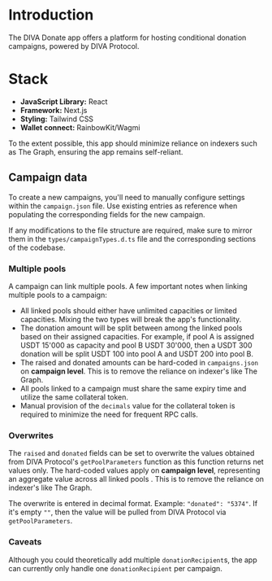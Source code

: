 # Introduction

The DIVA Donate app offers a platform for hosting conditional donation campaigns, powered by DIVA Protocol.

# Stack
* **JavaScript Library:** React
* **Framework:** Next.js
* **Styling:** Tailwind CSS
* **Wallet connect:** RainbowKit/Wagmi

To the extent possible, this app should minimize reliance on indexers such as The Graph, ensuring the app remains self-reliant.

## Campaign data

To create a new campaigns, you'll need to manually configure settings within the `campaign.json` file. Use existing entries as reference when populating the corresponding fields for the new campaign.

If any modifications to the file structure are required, make sure to mirror them in the `types/campaignTypes.d.ts` file and the corresponding sections of the codebase.

### Multiple pools

A campaign can link multiple pools. A few important notes when linking multiple pools to a campaign:
- All linked pools should either have unlimited capacities or limited capacities. Mixing the two types will break the app's functionality.
- The donation amount will be split between among the linked pools based on their assigned capacities. For example, if pool A is assigned USDT 15'000 as capacity and pool B USDT 30'000, then a USDT 300 donation will be split USDT 100 into pool A and USDT 200 into pool B.
- The raised and donated amounts can be hard-coded in `campaigns.json` on **campaign level**. This is to remove the reliance on indexer's like The Graph.
- All pools linked to a campaign must share the same expiry time and utilize the same collateral token.
- Manual provision of the `decimals` value for the collateral token is required to minimize the need for frequent RPC calls.

### Overwrites

The `raised` and `donated` fields can be set to overwrite the values obtained from DIVA Protocol's `getPoolParameters` function as this function returns net values only. The hard-coded values apply on **campaign level**, representing an aggregate value across all linked pools . This is to remove the reliance on indexer's like The Graph.

The overwrite is entered in decimal format. Example: `"donated": "5374"`. If it's empty `""`, then the value will be pulled from DIVA Protocol via `getPoolParameters`.

### Caveats

Although you could theoretically add multiple `donationRecipient`s, the app can currently only handle one `donationRecipient` per campaign.